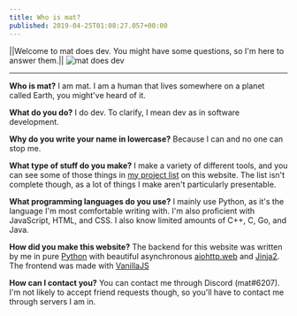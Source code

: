 ```yaml
---
title: Who is mat?
published: 2019-04-25T01:08:27.057+00:00
---
```


||Welcome to mat does dev. You might have some questions, so I'm here to answer them.||
![mat does dev](https://www.matdoes.dev/favicon.png)

---

**Who is mat?**
I am mat. I am a human that lives somewhere on a planet called Earth, you might've heard of it.

**What do you do?**
I do dev. To clarify, I mean dev as in software development.

**Why do you write your name in lowercase?**
Because I can and no one can stop me.

**What type of stuff do you make?**
I make a variety of different tools, and you can see some of those things in [my project list](/projects) on this website. The list isn't complete though, as a lot of things I make aren't particularly presentable.

**What programming languages do you use?**
I mainly use Python, as it's the language I'm most comfortable writing with. I'm also proficient with JavaScript, HTML, and CSS. I also know limited amounts of C++, C, Go, and Java.

**How did you make this website?**
The backend for this website was written by me in pure [Python](https://www.python.org/) with beautiful asynchronous [aiohttp.web](https://github.com/aio-libs/aiohttp/) and [Jinja2](http://jinja.pocoo.org/).
The frontend was made with [VanillaJS](http://vanilla-js.com)

**How can I contact you?**
You can contact me through Discord (mat#6207). I'm not likely to accept friend requests though, so you'll have to contact me through servers I am in.
